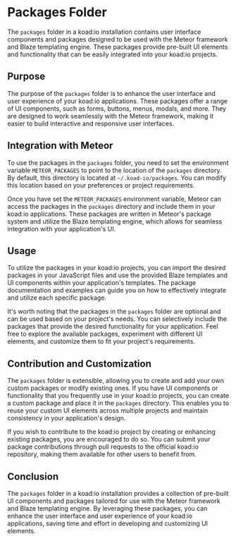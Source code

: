 # Packages Folder

The `packages` folder in a koad:io installation contains user interface components and packages designed to be used with the Meteor framework and Blaze templating engine. These packages provide pre-built UI elements and functionality that can be easily integrated into your koad:io projects.

## Purpose

The purpose of the `packages` folder is to enhance the user interface and user experience of your koad:io applications. These packages offer a range of UI components, such as forms, buttons, menus, modals, and more. They are designed to work seamlessly with the Meteor framework, making it easier to build interactive and responsive user interfaces.

## Integration with Meteor

To use the packages in the `packages` folder, you need to set the environment variable `METEOR_PACKAGES` to point to the location of the `packages` directory. By default, this directory is located at `~/.koad-io/packages`. You can modify this location based on your preferences or project requirements.

Once you have set the `METEOR_PACKAGES` environment variable, Meteor can access the packages in the `packages` directory and include them in your koad:io applications. These packages are written in Meteor's package system and utilize the Blaze templating engine, which allows for seamless integration with your application's UI.

## Usage

To utilize the packages in your koad:io projects, you can import the desired packages in your JavaScript files and use the provided Blaze templates and UI components within your application's templates. The package documentation and examples can guide you on how to effectively integrate and utilize each specific package.

It's worth noting that the packages in the `packages` folder are optional and can be used based on your project's needs. You can selectively include the packages that provide the desired functionality for your application. Feel free to explore the available packages, experiment with different UI elements, and customize them to fit your project's requirements.

## Contribution and Customization

The `packages` folder is extensible, allowing you to create and add your own custom packages or modify existing ones. If you have UI components or functionality that you frequently use in your koad:io projects, you can create a custom package and place it in the `packages` directory. This enables you to reuse your custom UI elements across multiple projects and maintain consistency in your application's design.

If you wish to contribute to the koad:io project by creating or enhancing existing packages, you are encouraged to do so. You can submit your package contributions through pull requests to the official koad:io repository, making them available for other users to benefit from.

## Conclusion

The `packages` folder in a koad:io installation provides a collection of pre-built UI components and packages tailored for use with the Meteor framework and Blaze templating engine. By leveraging these packages, you can enhance the user interface and user experience of your koad:io applications, saving time and effort in developing and customizing UI elements.